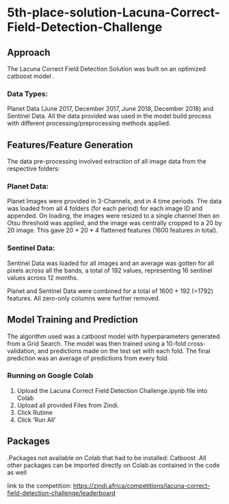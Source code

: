 # 5th-place-solution-Lacuna-Correct-Field-Detection-Challenge
## Approach
The Lacuna Correct Field Detection Solution was built on an optimized catboost model .
### Data Types:  
Planet Data (June 2017, December 2017, June 2018, December 2018) and Sentinel Data. 
All the data provided was used in the model build process with different processing/preprocessing methods applied.
## Features/Feature Generation
The data pre-processing involved extraction of all image data from the respective folders:
### Planet Data: 
Planet Images were provided in 3-Channels, and in 4 time periods. The data was loaded from all 4 folders (for each period) for each image ID and appended. 
On loading, the images were resized to a single channel then an Otsu threshold was applied, and the image was centrally cropped to a 20 by 20 image. This gave 20 * 20 * 4 flattened features (1600 features in total).
### Sentinel Data:  
Sentinel Data was loaded for all images and an average was gotten for all pixels across all the bands, a total of 192 values, representing 16 sentinel values across 12 months. 


Planet and Sentinel Data were combined for a total of 1600 + 192 (=1792) features. 
All zero-only columns were further removed.

## Model Training and Prediction
The algorithm used was a catboost model with hyperparameters generated from a Grid Search.
The model was then trained using a 10-fold cross-validation, and predictions made on the test set with each fold. The final prediction was an average of predictions from every fold.

### Running on Google Colab
1. Upload the Lacuna Correct Field Detection Challenge.ipynb file into Colab 
2. Upload all provided Files from Zindi.
3. Click Rutime
4. Click ‘Run All’
## Packages
 .Packages not available on Colab that had to be installed: Catboost
 .All other packages can be imported directly on Colab as contained in the code as well
 
 link to the competition: https://zindi.africa/competitions/lacuna-correct-field-detection-challenge/leaderboard
